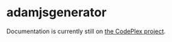 # adamjsgenerator

Documentation is currently still on [the CodePlex project](https://adamjsgenerator.codeplex.com/).
